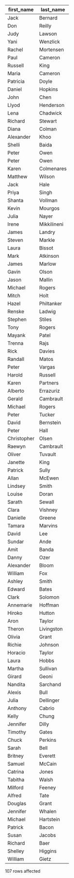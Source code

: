 |first_name|last_name|
|--|--|
|Jack|Bernard|
|Don|Reilly|
|Judy|Lawson|
|Yani|Wenzlick|
|Rachel|Mortensen|
|Paul|Cameron|
|Russell|King|
|Maria|Cameron|
|Patricia|Doyle|
|Daniel|Hopkins|
|John|Chen|
|Llyod|Henderson|
|Lena|Chadwick|
|Richard|Stewart|
|Diana|Colman|
|Alexander|Khoo|
|Shelli|Baida|
|Peter|Owen|
|Peter|Owen|
|Karen|Colmenares|
|Matthew|Wilson|
|Jack|Hale|
|Priya|Singh|
|Shanta|Vollman|
|Kevin|Mourgos|
|Julia|Nayer|
|Irene|Mikkilineni|
|James|Landry|
|Steven|Markle|
|Laura|Bissot|
|Mark|Atkinson|
|James|Marlow|
|Gavin|Olson|
|Jason|Mallin|
|Michael|Rogers|
|Mitch|Holt|
|Hazel|Philtanker|
|Renske|Ladwig|
|Stephen|Stiles|
|Tony|Rogers|
|Mayank|Patel|
|Trenna|Rajs|
|Rick|Davies|
|Randall|Matos|
|Peter|Vargas|
|Harold|Russell|
|Karen|Partners|
|Alberto|Errazuriz|
|Gerald|Cambrault|
|Michael|Rogers|
|Peter|Tucker|
|David|Bernstein|
|Peter|Hall|
|Christopher|Olsen|
|Raewyn|Cambrault|
|Oliver|Tuvault|
|Janette|King|
|Patrick|Sully|
|Allan|McEwen|
|Lindsey|Smith|
|Louise|Doran|
|Sarath|Sewall|
|Clara|Vishney|
|Danielle|Greene|
|Tamara|Marvins|
|David|Lee|
|Sundar|Ande|
|Amit|Banda|
|Danny|Ozer|
|Alexander|Bloom|
|William|Fox|
|Ashley|Smith|
|Edward|Bates|
|Clark|Solomon|
|Annemarie|Hoffman|
|Hiroko|Hutton|
|Aron|Taylor|
|Theron|Livingston|
|Olivia|Grant|
|Richie|Johnson|
|Horacio|Taylor|
|Laura|Hobbs|
|Martha|Sullivan|
|Girard|Geoni|
|Nandita|Sarchand|
|Alexis|Bull|
|Julia|Dellinger|
|Anthony|Cabrio|
|Kelly|Chung|
|Jennifer|Dilly|
|Timothy|Gates|
|Chuck|Perkins|
|Sarah|Bell|
|Britney|Everett|
|Samuel|McCain|
|Catrina|Jones|
|Tabitha|Walsh|
|Milford|Feeney|
|Alfred|Tate|
|Douglas|Grant|
|Jennifer|Whalen|
|Michael|Hartstein|
|Patrick|Bacon|
|Susan|Jacobs|
|Richard|Baer|
|Shelley|Higgins|
|William|Gietz|

107 rows affected
